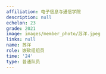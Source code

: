 ```yaml
---
affiliation: 电子信息与通信学院
description: null
echelon: 23
grade: 2021
image: images/member_photo/苏洋.jpeg
links: null
name: 苏洋
role: 嵌软组组员
time: '24'
type: 普通队员
---
```

